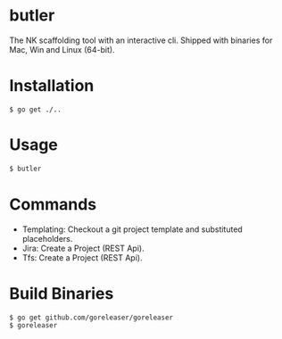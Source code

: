 # butler
The NK scaffolding tool with an interactive cli. Shipped with binaries for Mac, Win and Linux (64-bit).

# Installation

```
$ go get ./..
```

# Usage

```sh
$ butler
```

# Commands

- Templating: Checkout a git project template and substituted placeholders.
- Jira: Create a Project (REST Api).
- Tfs: Create a Project (REST Api).

# Build Binaries

```
$ go get github.com/goreleaser/goreleaser
$ goreleaser
```